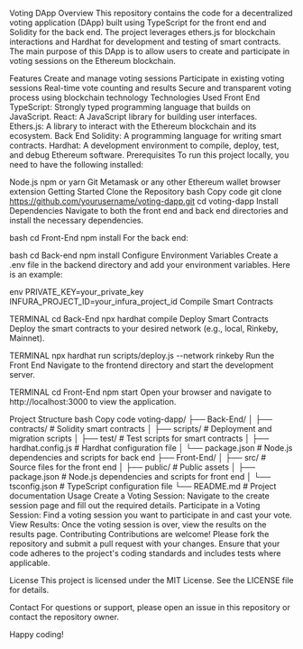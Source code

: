 Voting DApp
Overview
This repository contains the code for a decentralized voting application (DApp) built using TypeScript for the front end and Solidity for the back end. The project leverages ethers.js for blockchain interactions and Hardhat for development and testing of smart contracts. The main purpose of this DApp is to allow users to create and participate in voting sessions on the Ethereum blockchain.

Features
Create and manage voting sessions
Participate in existing voting sessions
Real-time vote counting and results
Secure and transparent voting process using blockchain technology
Technologies Used
Front End
TypeScript: Strongly typed programming language that builds on JavaScript.
React: A JavaScript library for building user interfaces.
Ethers.js: A library to interact with the Ethereum blockchain and its ecosystem.
Back End
Solidity: A programming language for writing smart contracts.
Hardhat: A development environment to compile, deploy, test, and debug Ethereum software.
Prerequisites
To run this project locally, you need to have the following installed:

Node.js
npm or yarn
Git
Metamask or any other Ethereum wallet browser extension
Getting Started
Clone the Repository
bash
Copy code
git clone https://github.com/yourusername/voting-dapp.git
cd voting-dapp
Install Dependencies
Navigate to both the front end and back end directories and install the necessary dependencies.


bash
cd Front-End
npm install
For the back end:

bash
cd Back-end
npm install
Configure Environment Variables
Create a .env file in the backend directory and add your environment variables. Here is an example:

env
PRIVATE_KEY=your_private_key
INFURA_PROJECT_ID=your_infura_project_id
Compile Smart Contracts

TERMINAL
cd Back-End
npx hardhat compile
Deploy Smart Contracts
Deploy the smart contracts to your desired network (e.g., local, Rinkeby, Mainnet).

TERMINAL
npx hardhat run scripts/deploy.js --network rinkeby
Run the Front End
Navigate to the frontend directory and start the development server.

TERMINAL
cd Front-End
npm start
Open your browser and navigate to http://localhost:3000 to view the application.

Project Structure
bash
Copy code
voting-dapp/
├── Back-End/
│   ├── contracts/          # Solidity smart contracts
│   ├── scripts/            # Deployment and migration scripts
│   ├── test/               # Test scripts for smart contracts
│   ├── hardhat.config.js   # Hardhat configuration file
│   └── package.json        # Node.js dependencies and scripts for back end
├── Front-End/
│   ├── src/                # Source files for the front end
│   ├── public/             # Public assets
│   ├── package.json        # Node.js dependencies and scripts for front end
│   └── tsconfig.json       # TypeScript configuration file
└── README.md               # Project documentation
Usage
Create a Voting Session: Navigate to the create session page and fill out the required details.
Participate in a Voting Session: Find a voting session you want to participate in and cast your vote.
View Results: Once the voting session is over, view the results on the results page.
Contributing
Contributions are welcome! Please fork the repository and submit a pull request with your changes. Ensure that your code adheres to the project's coding standards and includes tests where applicable.

License
This project is licensed under the MIT License. See the LICENSE file for details.

Contact
For questions or support, please open an issue in this repository or contact the repository owner.

Happy coding!
